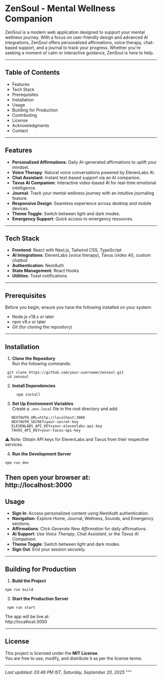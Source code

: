 # ZenSoul - Mental Wellness Companion

ZenSoul is a modern web application designed to support your mental wellness journey. With a focus on user-friendly design and advanced AI integrations, ZenSoul offers personalized affirmations, voice therapy, chat-based support, and a journal to track your progress. Whether you're seeking a moment of calm or interactive guidance, ZenSoul is here to help.  

---

## Table of Contents
- Features
- Tech Stack
- Prerequisites
- Installation
- Usage
- Building for Production
- Contributing
- License
- Acknowledgments
- Contact

---

## Features
- **Personalized Affirmations**: Daily AI-generated affirmations to uplift your mindset.  
- **Voice Therapy**: Natural voice conversations powered by ElevenLabs AI.  
- **Chat Assistant**: Instant text-based support via an AI companion.  
- **Tavus AI Companion**: Interactive video-based AI for real-time emotional intelligence.  
- **Journal**: Track your mental wellness journey with an intuitive journaling feature.  
- **Responsive Design**: Seamless experience across desktop and mobile devices.  
- **Theme Toggle**: Switch between light and dark modes.  
- **Emergency Support**: Quick access to emergency resources.  

---

## Tech Stack
- **Frontend**: React with Next.js, Tailwind CSS, TypeScript  
- **AI Integrations**: ElevenLabs (voice therapy), Tavus (video AI), custom chatbot  
- **Authentication**: NextAuth  
- **State Management**: React Hooks  
- **Utilities**: Toast notifications  

---

## Prerequisites
Before you begin, ensure you have the following installed on your system:
- Node.js v18.x or later  
- npm v9.x or later  
- Git (for cloning the repository)  

---

## Installation

1. **Clone the Repository**  
   Run the following commands:  
  ```
   git clone https://github.com/your-username/zensoul.git  
   cd zensoul
  ```

2. **Install Dependencies**  
    ```
      npm install
    ```

4. **Set Up Environment Variables**  
   Create a `.env.local` file in the root directory and add:  
```
   NEXTAUTH_URL=http://localhost:3000  
   NEXTAUTH_SECRET=your-secret-key  
   ELEVENLABS_API_KEY=your-elevenlabs-api-key  
   TAVUS_API_KEY=your-tavus-api-key  
```
   ⚠️ Note: Obtain API keys for ElevenLabs and Tavus from their respective services.  

4. **Run the Development Server**  
  ```
npm run dev
```

   Then open your browser at:  
   http://localhost:3000  
---

## Usage
- **Sign In**: Access personalized content using NextAuth authentication.  
- **Navigation**: Explore Home, Journal, Wellness, Sounds, and Emergency sections.  
- **Affirmations**: Click *Generate New Affirmation* for daily affirmations.  
- **AI Support**: Use *Voice Therapy*, *Chat Assistant*, or the *Tavus AI Companion*.  
- **Theme Toggle**: Switch between light and dark modes.  
- **Sign Out**: End your session securely.  

---

## Building for Production
1. **Build the Project**  
 ```
 npm run build
```

3. **Start the Production Server**  
```
 npm run start
 ```

   The app will be live at:  
   http://localhost:3000  

---

## License
This project is licensed under the **MIT License**.  
You are free to use, modify, and distribute it as per the license terms.  

 
---

_Last updated: 03:46 PM IST, Saturday, September 20, 2025_
"""
